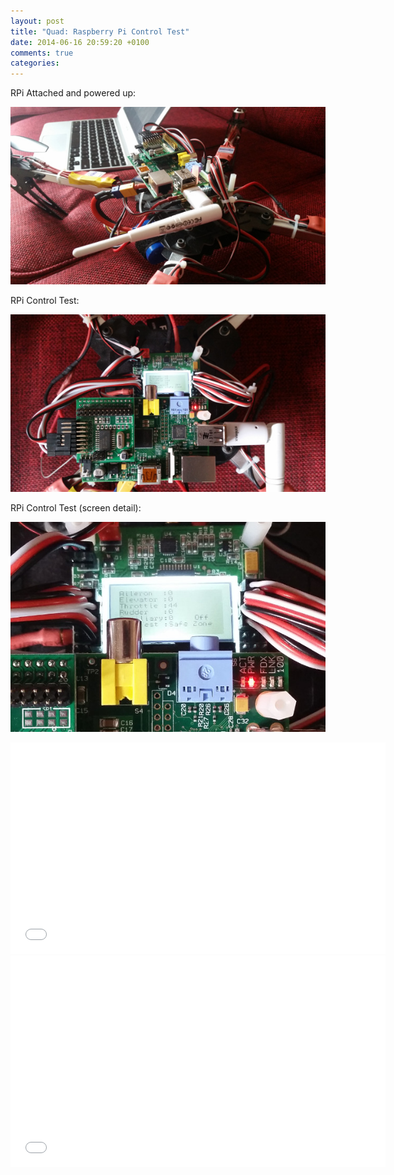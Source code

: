 ```yaml
---
layout: post
title: "Quad: Raspberry Pi Control Test"
date: 2014-06-16 20:59:20 +0100
comments: true
categories: 
---
```


RPi Attached and powered up:

![](/quadcopter/63.jpg)

RPi Control Test:

![](/quadcopter/64.jpg)

RPi Control Test (screen detail):

![](/quadcopter/65.jpg)

<iframe src="//player.vimeo.com/video/96413704" width="600" height="338" frameborder="0" webkitallowfullscreen mozallowfullscreen allowfullscreen></iframe>

<iframe src="//player.vimeo.com/video/96528855" width="600" height="338" frameborder="0" webkitallowfullscreen mozallowfullscreen allowfullscreen></iframe>
